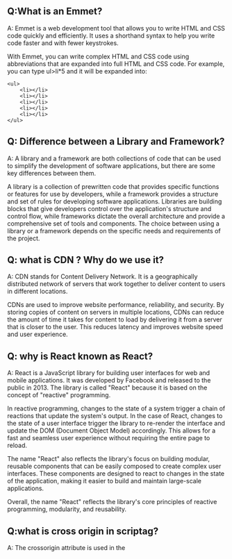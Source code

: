 ## Q:What is an Emmet?
A: Emmet is a web development tool that allows you to write HTML and CSS code quickly and efficiently. It uses a shorthand syntax to help you write code faster and with fewer keystrokes.

With Emmet, you can write complex HTML and CSS code using abbreviations that are expanded into full HTML and CSS code. For example, you can type ul>li*5 and it will be expanded into:

```
<ul>
    <li></li>
    <li></li>
    <li></li>
    <li></li>
    <li></li>
</ul>

```

## Q: Difference between a Library and Framework?
A: A library and a framework are both collections of code that can be used to simplify the development of software applications, but there are some key differences between them.

A library is a collection of prewritten code that provides specific functions or features for use by developers, while a framework provides a structure and set of rules for developing software applications. Libraries are building blocks that give developers control over the application's structure and control flow, while frameworks dictate the overall architecture and provide a comprehensive set of tools and components. The choice between using a library or a framework depends on the specific needs and requirements of the project.

## Q: what is CDN ? Why do we use it?
A: CDN stands for Content Delivery Network. It is a geographically distributed network of servers that work together to deliver content to users in different locations. 

CDNs are used to improve website performance, reliability, and security. By storing copies of content on servers in multiple locations, CDNs can reduce the amount of time it takes for content to load by delivering it from a server that is closer to the user. This reduces latency and improves website speed and user experience.

## Q: why is React known as React?
A: React is a JavaScript library for building user interfaces for web and mobile applications. It was developed by Facebook and released to the public in 2013. The library is called "React" because it is based on the concept of "reactive" programming.

In reactive programming, changes to the state of a system trigger a chain of reactions that update the system's output. In the case of React, changes to the state of a user interface trigger the library to re-render the interface and update the DOM (Document Object Model) accordingly. This allows for a fast and seamless user experience without requiring the entire page to reload.

The name "React" also reflects the library's focus on building modular, reusable components that can be easily composed to create complex user interfaces. These components are designed to react to changes in the state of the application, making it easier to build and maintain large-scale applications.

Overall, the name "React" reflects the library's core principles of reactive programming, modularity, and reusability.

## Q:what is cross origin in scriptag?
A: The crossorigin attribute is used in the <script> tag to specify how the browser should handle requests for resources, such as scripts or fonts, that come from a different domain than the one hosting the webpage.

The crossorigin attribute allows the webpage to specify whether to allow or block cross-origin requests for a particular resource. There are two possible values for the crossorigin attribute: "anonymous" and "use-credentials."

anonymous: This value indicates that the resource should be loaded without sending any user credentials, such as cookies or authentication headers, to the server hosting the resource. This is the default value if crossorigin is not specified.

use-credentials: This value indicates that the resource should be loaded with user credentials, and the server hosting the resource must allow cross-origin requests with credentials.

## Q: what is the difference between React and ReactDOM?
A: React and ReactDOM are both related to building user interfaces using React, but they serve different purposes.

React is a JavaScript library for building user interfaces. It provides a declarative syntax for creating components, managing state, and handling user events. With React, you can write modular and reusable code, which makes it easier to build large-scale applications.

ReactDOM, on the other hand, is a package that provides the DOM-specific methods for working with React. It is responsible for rendering React components into the DOM (Document Object Model) and managing their lifecycle. It provides methods for creating and updating DOM elements, handling events, and managing component state.

## Q: what is the difference between react.development.js and react.production.js files via CDN?
A: React provides two different versions of its library: react.development.js and react.production.js. These files are used to serve different purposes, and they have several differences:

File size: react.development.js is a larger file than react.production.js because it contains additional debugging information and warnings that are not necessary for production use.

Performance: react.production.js is optimized for performance and has several features, such as dead code elimination, that are not present in react.development.js. This makes react.production.js faster and more efficient than react.development.js when used in a production environment.

Debugging: react.development.js includes extra debugging tools and warnings that can help developers identify and fix issues in their code. These tools and warnings are not present in react.production.js, which is optimized for performance and does not include these features.

## Q: what is async and defer?
A: The async and defer attributes in the <script> tag control how scripts are loaded and executed in HTML. async loads the script asynchronously and executes it immediately, while defer loads the script asynchronously but defers its execution until after the document has finished parsing. async is suitable for scripts that are not needed for initial rendering, while defer is useful for scripts that are required for the initial rendering but don't need to be executed immediately.
